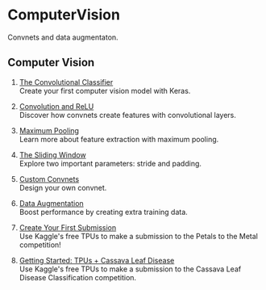 # ComputerVision
Convnets and data augmentaton.
## Computer Vision

1. [The Convolutional Classifier](computer_vision/01-the-convolutional-classifier.ipynb)   
Create your first computer vision model with Keras.

2. [Convolution and ReLU](computer_vision/02-convolution-and-relu.ipynb)   
Discover how convnets create features with convolutional layers.

3. [Maximum Pooling](computer_vision/03-maximum-pooling.ipynb)   
Learn more about feature extraction with maximum pooling.

4. [The Sliding Window](computer_vision/04-the-sliding-window.ipynb)   
Explore two important parameters: stride and padding.

5. [Custom Convnets](computer_vision/05-custom-convnets.ipynb)   
Design your own convnet.

6. [Data Augmentation](computer_vision/06-data-augmentation.ipynb)   
Boost performance by creating extra training data.

7. [Create Your First Submission](https://www.kaggle.com/ryanholbrook/create-your-first-submission)   
Use Kaggle's free TPUs to make a submission to the Petals to the Metal competition!

8. [Getting Started: TPUs + Cassava Leaf Disease](https://www.kaggle.com/jessemostipak/getting-started-tpus-cassava-leaf-disease)   
Use Kaggle's free TPUs to make a submission to the Cassava Leaf Disease Classification competition.
